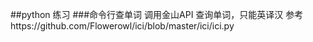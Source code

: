 ##python 练习
###命令行查单词
    调用金山API 查询单词，只能英译汉
    参考https://github.com/Flowerowl/ici/blob/master/ici/ici.py

